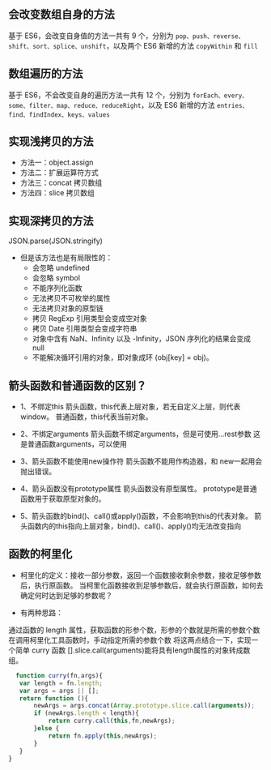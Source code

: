## 会改变数组自身的方法
基于 ES6，会改变自身值的方法一共有 9 个，分别为 `pop、push、reverse、shift、sort、splice、unshift`，以及两个 ES6 新增的方法 `copyWithin` 和 `fill`

## 数组遍历的方法 
基于 ES6，不会改变自身的遍历方法一共有 12 个，分别为 `forEach、every、some、filter、map、reduce、reduceRight`，以及 ES6 新增的方法 `entries、find、findIndex、keys、values`

## 实现浅拷贝的方法
- 方法一：object.assign
- 方法二：扩展运算符方式
- 方法三：concat 拷贝数组
- 方法四：slice 拷贝数组
## 实现深拷贝的方法
JSON.parse(JSON.stringify)
- 但是该方法也是有局限性的： 
  - 会忽略 undefined
  - 会忽略 symbol
  - 不能序列化函数
  - 无法拷贝不可枚举的属性
  - 无法拷贝对象的原型链
  - 拷贝 RegExp 引用类型会变成空对象
  - 拷贝 Date 引用类型会变成字符串
  - 对象中含有 NaN、Infinity 以及 -Infinity，JSON 序列化的结果会变成 null
  - 不能解决循环引用的对象，即对象成环 (obj[key] = obj)。

## 箭头函数和普通函数的区别？
- 1、不绑定this
箭头函数，this代表上层对象，若无自定义上层，则代表window。
普通函数，this代表当前对象。

- 2、不绑定arguments
箭头函数不绑定arguments，但是可使用…rest参数
这是普通函数arguments，可以使用

- 3、箭头函数不能使用new操作符
箭头函数不能用作构造器，和 new一起用会抛出错误。

- 4、箭头函数没有prototype属性
箭头函数没有原型属性。
prototype是普通函数用于获取原型对象的。

- 5、箭头函数的bind()、call()或apply()函数，不会影响到this的代表对象。
箭头函数内的this指向上层对象，bind()、call()、apply()均无法改变指向

## 函数的柯里化
- 柯里化的定义：接收一部分参数，返回一个函数接收剩余参数，接收足够参数后，执行原函数。
  当柯里化函数接收到足够参数后，就会执行原函数，如何去确定何时达到足够的参数呢？

 - 有两种思路：

 通过函数的 length 属性，获取函数的形参个数，形参的个数就是所需的参数个数
 在调用柯里化工具函数时，手动指定所需的参数个数 
 将这两点结合一下，实现一个简单 curry 函数
 [].slice.call(arguments)能将具有length属性的对象转成数组。
 ```js
   function curry(fn,args){
    var length = fn.length;
    var args = args || [];
    return function (){
        newArgs = args.concat(Array.prototype.slice.call(arguments));
        if (newArgs.length < length){
            return curry.call(this,fn,newArgs);
        }else {
            return fn.apply(this,newArgs);
        }
    }
}
```